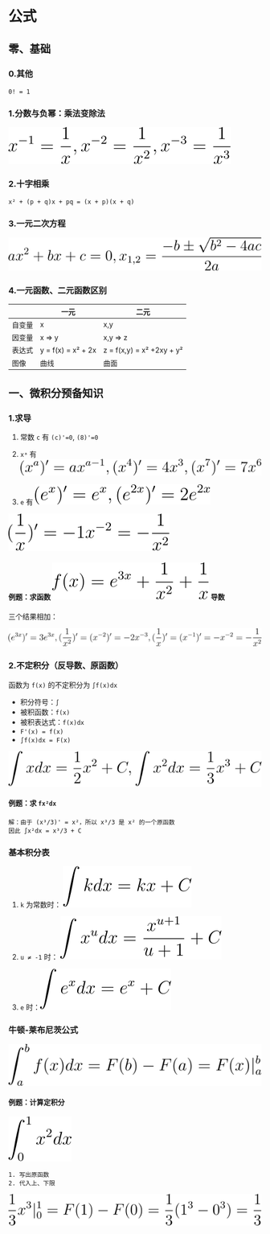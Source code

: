 # 公式

## 零、基础

### 0.其他

```
0! = 1
```

### 1.分数与负幂：乘法变除法

![x^{-1}=\frac{1}{x},x^{-2}=\frac{1}{x^2},x^{-3}=\frac{1}{x^3}](../img/X2120102.04183.00.02.svg)

### 2.十字相乘

```
x² + (p + q)x + pq = (x + p)(x + q)
```
### 3.一元二次方程

![ax^2 + bx + c = 0, x_{1,2}=\frac{-b\pm \sqrt{b^2-4ac}}{2a}](../img/X2120102.04183.00.01.svg)

### 4.一元函数、二元函数区别

| | 一元 | 二元 |
| -- | -- | -- |
| 自变量 | x | x,y |
| 因变量 | x => y | x,y => z |
| 表达式 | y = f(x) = x² + 2x | z = f(x,y) = x² +2xy + y² |
| 图像 | 曲线 | 曲面 |
 
## 一、微积分预备知识

### 1.求导

1. 常数 `c` 有 `(c)'=0`, `(8)'=0`

2. `xᵃ` 有 ![(x^a)'=ax^{a-1},(x^4)'=4x^3,(x^7)'=7x^6](../img/X2120102.04183.00.09.svg)

3. `e` 有 ![(e^x)' = e^x, (e^{2x})' = 2e^{2x}](../img/X2120102.04183.00.10.svg)

![(\frac{1}{x})'=-1x^{-2}=-\frac{1}{x^2}](../img/X2120102.04183.00.12.svg)

#### 例题：求函数 ![f(x)=e^{3x}+\frac{1}{x^2}+\frac{1}{x}](../img/X2120102.04183.00.13.svg) 导数

三个结果相加：

![(e^{3x})'=3e^{3x}, (\frac{1}{x^2})'=(x^{-2})'=-2x^{-3},(\frac{1}{x})'=(x^{-1})'=-x^{-2}=-\frac{1}{x^2}](../img/X2120102.04183.00.14.svg)

### 2.不定积分（反导数、原函数）

函数为 `f(x)` 的不定积分为 `∫f(x)dx`

- 积分符号：`∫`
- 被积函数：`f(x)`
- 被积表达式：`f(x)dx`
- `F'(x) = f(x)`
- `∫f(x)dx = F(x)`

![\int xdx=\frac{1}{2}x^2+C,\int x^2dx=\frac{1}{3}x^3+C](../img/X2120102.04183.00.15.svg)

#### 例题：求 `fx²dx`

```
解：由于 (x³/3)' = x²，所以 x³/3 是 x² 的一个原函数
因此 ∫x²dx = x³/3 + C
```

### 基本积分表

1. `k` 为常数时： ![\int kdx=kx+C](../img/X2120102.04183.00.16.svg)

2. `u ≠ -1` 时： ![\int x^udx=\frac{x^{u+1}}{u+1}+C](../img/X2120102.04183.00.17.svg)

3. `e` 时：![\int e^xdx=e^x+C](../img/X2120102.04183.00.18.svg)

### 牛顿-莱布尼茨公式

![\int_a^bf(x)dx=F(b)-F(a)=F(x)|_a^b](../img/X2120102.04183.00.19.svg)

#### 例题：计算定积分

![\int_0^1x^2dx](../img/X2120102.04183.00.20.svg)

```
1. 写出原函数
2. 代入上、下限
```

![\frac{1}{3}x^3|_0^1=F(1)-F(0)=\frac{1}{3}(1^3-0^3)=\frac{1}{3}](../img/X2120102.04183.00.29.svg)
